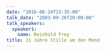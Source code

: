 ```yaml
---
date: "2016-08-24T23:35:00"
talk_date: "2003-09-26T20:00:00"
talk_speakers:
  speaker1:
    name: Reinhold Frey
title: 31 Jahre Stille um den Mond
---
```

